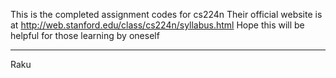 This is the completed assignment codes for cs224n
Their official website is at http://web.stanford.edu/class/cs224n/syllabus.html
Hope this will be helpful for those learning by oneself

---------------
Raku
